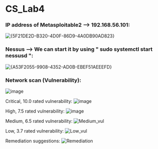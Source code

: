 # CS_Lab4

### IP address of Metasploitable2 --> 192.168.56.101:
![{5F21DE2D-B320-4D0F-86D9-4A0DB90AD823}](https://github.com/user-attachments/assets/3cfeb1ed-751b-4c3d-8686-d3ff82662a3f)

### Nessus --> We can start it by using " sudo systemctl start nessusd ":
![{A53F2055-9908-4352-AD0B-EBEF51AEEEFD}](https://github.com/user-attachments/assets/6879995c-a758-4b84-afc6-ad41ad1efaae)

### Network scan (Vulnerability):
![image](https://github.com/user-attachments/assets/34d4e7da-fa6a-488b-83bf-ba547129eac2)

Critical, 10.0 rated vulnerability:
![image](https://github.com/user-attachments/assets/06865358-19d9-456c-a027-9666581100b1)

High, 7.5 rated vulnerability:
![image](https://github.com/user-attachments/assets/da729c9b-bc4e-4e61-915b-d26d470425f1)

Medium, 6.5 rated vulnerability:
![Medium_vul](https://github.com/user-attachments/assets/304342ba-8771-4f83-9d8d-e84cc4d9084e)

Low, 3.7 rated vulnerability:
![Low_vul](https://github.com/user-attachments/assets/f823abf7-0847-4ecc-8049-24b64365c164)

Remediation suggestions:
![Remediation](https://github.com/user-attachments/assets/f645cef5-9cc6-45fd-adbb-93d788a5b6cc)
